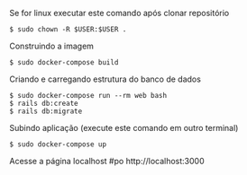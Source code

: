 Se for linux executar este comando após clonar repositório

```
$ sudo chown -R $USER:$USER .
```

Construindo a imagem

```
$ sudo docker-compose build
```

Criando e carregando estrutura do banco de dados

```
$ sudo docker-compose run --rm web bash
$ rails db:create
$ rails db:migrate
```

Subindo aplicação (execute este comando em outro terminal)

```
$ sudo docker-compose up
```

Acesse a página localhost
#po
http://localhost:3000

